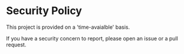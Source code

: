 # Security Policy

This project is provided on a 'time-avaialble' basis.

If you have a security concern to report, please open an issue or a pull request.
